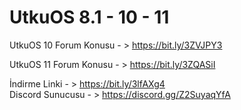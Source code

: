 # UtkuOS 8.1 - 10 - 11

UtkuOS 10 Forum Konusu - > https://bit.ly/3ZVJPY3

UtkuOS 11 Forum Konusu - > https://bit.ly/3ZQASiI


İndirme Linki - > https://bit.ly/3lfAXg4                                            
Discord Sunucusu - > https://discord.gg/Z2SuyaqYfA

